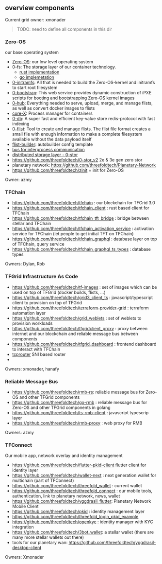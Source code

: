 ## overview components

Current grid owner: xmonader

> TODO: need to define all components in this dir

### Zero-OS

our base operating system

* [Zero-OS](https://github.com/threefoldtech/zos): our low level operating system
* 0-fs: The storage layer of our container technology.
  * [rust implementation](https://github.com/threefoldtech/rfs)
  * [go implemetation](https://github.com/threefoldtech/0-fs)
* [0-initramfs](https://github.com/threefoldtech/0-initramfs): All that is needed to build the Zero-OS-kernel and initramfs to start root filesystem
* [0-bootstrap](https://github.com/threefoldtech/0-bootstrap): This web service provides dynamic construction of iPXE scripts for booting and bootstrapping Zero-OS kernel images
* [0-hub](https://github.com/threefoldtech/0-hub): Everything needed to serve, upload, merge, and manage flists, as well as convert docker images to flists
* [core-X](https://github.com/threefoldtech/corex): Process manager for containers
* [0-db](https://github.com/threefoldtech/0-db): A super fast and efficient key-value store redis-protocol with fast indexing
* [0-flist](https://github.com/threefoldtech/0-flist): Tool to create and manage flists. The flist file format creates a small file with enough information to make a complete filesystem available without the data payload itself
* [flist-builder](https://github.com/threefoldtech/flist-builder-config): autobuilder config template
* [bus for interprocess communication](https://github.com/threefoldtech/zbus)
* [distributed storage layer - 0-stor](https://github.com/threefoldtech/0-stor)
* https://github.com/threefoldtech/0-stor_v2 2e & 3e gen zero stor
* planetary network: https://github.com/threefoldtech/Planetary-Network
* https://github.com/threefoldtech/zinit = init for Zero-OS

Owner: azmy


### TFChain

- https://github.com/threefoldtech/tfchain : our blockchain for TFGrid 3.0
- https://github.com/threefoldtech/tfchain_client : rust based client for TFChain
- https://github.com/threefoldtech/tfchain_tft_bridge : bridge between stellar and TFChain 
- https://github.com/threefoldtech/tfchain_activation_service : activation service for TFChain (let people to get initial TFT on TFChain)
- https://github.com/threefoldtech/tfchain_graphql : database layer on top of TFChain, query service
- https://github.com/threefoldtech/tfchain_graphql_ts_types : database types

Owners: Dylan, Rob

###  TFGrid Infrastructure As Code

- https://github.com/threefoldtech/tf-images : set of images which can be used on top of TFGrid (docker builds, flists, ...)
- https://github.com/threefoldtech/grid3_client_ts : javascript/typescript client to provision on top of TFGrid
- https://github.com/threefoldtech/terraform-provider-grid : terraform automation layer
- https://github.com/threefoldtech/grid_weblets : set of weblets to provision workloads
- https://github.com/threefoldtech/tfgridclient_proxy : proxy between internet and our blockchain and reliable message bus between components
- https://github.com/threefoldtech/tfgrid_dashboard : frontend dashboard to interact with TFChain
- [tcprouter](https://github.com/threefoldtech/tcprouter) SNI based router
- 
Owners: xmonader, hanafy

### Reliable Message Bus

- https://github.com/threefoldtech/rmb-rs: reliable message bus for Zero-OS and other TFGrid components
- https://github.com/threefoldtech/go-rmb : reliable message bus for Zero-OS and other TFGrid components in golang
- https://github.com/threefoldtech/ts-rmb-client : javascript typescrip layer
- https://github.com/threefoldtech/rmb-proxy : web proxy for RMB

Owners: azmy

### TFConnect

Our mobile app, network overlay and identity management

- https://github.com/threefoldtech/flutter-pkid-client flutter client for identity layer
- https://github.com/threefoldtech/wallet-next : next generation wallet for multichain (part of TFConnect)
- https://github.com/threefoldtech/threefold_wallet : current wallet
- https://github.com/threefoldtech/threefold_connect : our mobile tools, authentication, link to planetary network, news, wallet
- https://github.com/threefoldtech/yggdrasil_flutter: Planetary Network Mobile Client
- https://github.com/threefoldtech/pkid : identity management layer
- https://github.com/threefoldtech/threefold_login_pkid_example
- https://github.com/threefoldtech/openkyc : identity manager with KYC integration
- https://github.com/threefoldtech/3bot_wallet: a stellar wallet (there are many more stellar wallets out there)
- tools for our planetary wan: https://github.com/threefoldtech/yggdrasil-desktop-client

Owners: Xmonader

